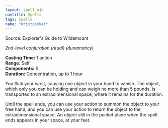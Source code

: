 ```yaml
---
layout: spell.njk
navtitle: Spells
tags: spells
name: "Wristpocket"
---
```

Source: Explorer's Guide to Wildemount

_2nd-level conjuration (ritual) (dunamancy)_

**Casting Time:** 1 action  
**Range:** Self  
**Components:** S  
**Duration:** Concentration, up to 1 hour

You flick your wrist, causing one object in your hand to vanish. The object, which only you can be holding and can weigh no more than 5 pounds, is transported to an extradimensional space, where it remains for the duration.

Until the spell ends, you can use your action to summon the object to your free hand, and you can use your action to return the object to the extradimensional space. An object still in the pocket plane when the spell ends appears in your space, at your feet.